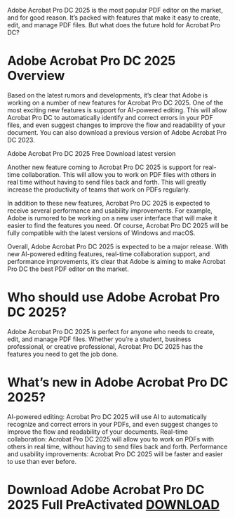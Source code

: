 Adobe Acrobat Pro DC 2025 is the most popular PDF editor on the market, and for good reason. It’s packed with features that make it easy to create, edit, and manage PDF files. But what does the future hold for Acrobat Pro DC?
# Adobe Acrobat Pro DC 2025 Overview
Based on the latest rumors and developments, it’s clear that Adobe is working on a number of new features for Acrobat Pro DC 2025. One of the most exciting new features is support for AI-powered editing. This will allow Acrobat Pro DC to automatically identify and correct errors in your PDF files, and even suggest changes to improve the flow and readability of your document. You can also download a previous version of Adobe Acrobat Pro DC 2023.

Adobe Acrobat Pro DC 2025 Free Download latest version

Another new feature coming to Acrobat Pro DC 2025 is support for real-time collaboration. This will allow you to work on PDF files with others in real time without having to send files back and forth. This will greatly increase the productivity of teams that work on PDFs regularly.

In addition to these new features, Acrobat Pro DC 2025 is expected to receive several performance and usability improvements. For example, Adobe is rumored to be working on a new user interface that will make it easier to find the features you need. Of course, Acrobat Pro DC 2025 will be fully compatible with the latest versions of Windows and macOS.

Overall, Adobe Acrobat Pro DC 2025 is expected to be a major release. With new AI-powered editing features, real-time collaboration support, and performance improvements, it’s clear that Adobe is aiming to make Acrobat Pro DC the best PDF editor on the market.

# Who should use Adobe Acrobat Pro DC 2025?
Adobe Acrobat Pro DC 2025 is perfect for anyone who needs to create, edit, and manage PDF files. Whether you’re a student, business professional, or creative professional, Acrobat Pro DC 2025 has the features you need to get the job done.

# What’s new in Adobe Acrobat Pro DC 2025?
AI-powered editing: Acrobat Pro DC 2025 will use AI to automatically recognize and correct errors in your PDFs, and even suggest changes to improve the flow and readability of your documents.
Real-time collaboration: Acrobat Pro DC 2025 will allow you to work on PDFs with others in real time, without having to send files back and forth.
Performance and usability improvements: Acrobat Pro DC 2025 will be faster and easier to use than ever before.

# Download Adobe Acrobat Pro DC 2025 Full PreActivated [DOWNLOAD](https://phanmemnet.com/download-adobe-acrobat-pro-dc-2025)
